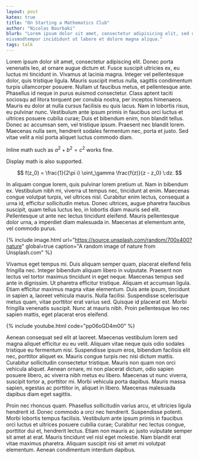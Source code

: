 ```yaml
---
layout: post
katex: true
title: "On Starting a Mathematics Club"
author: "Nicolas Bourbaki"
blurb: "Lorem ipsum dolor sit amet, consectetur adipisicing elit, sed do
eiusmodtempor incididunt ut labore et dolore magna aliqua."
tags: talk
---
```


Lorem ipsum dolor sit amet, consectetur adipiscing elit. Donec porta venenatis
leo, at ornare augue dictum et. Fusce suscipit ultricies ex, eu luctus mi
tincidunt in. Vivamus at lacinia magna. Integer vel pellentesque dolor, quis
tristique ligula. Mauris suscipit metus nulla, sagittis condimentum turpis
ullamcorper posuere. Nullam ut faucibus metus, et pellentesque ante. Phasellus
id neque in purus euismod consectetur. Class aptent taciti sociosqu ad litora
torquent per conubia nostra, per inceptos himenaeos. Mauris eu dolor at nulla
cursus facilisis eu quis lacus. Nam in lobortis risus, eu pulvinar nunc.
Vestibulum ante ipsum primis in faucibus orci luctus et ultrices posuere
cubilia curae; Duis et bibendum enim, non blandit tellus. Donec ac accumsan
sem, vel tristique ipsum. Praesent nec blandit lorem. Maecenas nulla sem,
hendrerit sodales fermentum nec, porta et justo. Sed vitae velit a nisl porta
aliquet luctus commodo diam.

Inline math such as $a^2 + b^2 = c^2$ works fine.

Display math is also supported.

$$
    f(z_0) = \frac{1}{2\pi i} \oint_\gamma \frac{f(z)}{z - z_0} \:dz.
$$

In aliquam congue lorem, quis pulvinar lorem pretium ut. Nam in bibendum ex.
Vestibulum nibh mi, viverra ut tempus nec, tincidunt at enim. Maecenas congue
volutpat turpis, vel ultrices nisl. Curabitur enim lectus, consequat a urna id,
efficitur sollicitudin metus. Donec ultrices, augue pharetra faucibus suscipit,
quam tellus luctus leo, in lobortis diam mauris sed elit. Pellentesque ut ante
nec lectus tincidunt eleifend. Mauris pellentesque dolor urna, a imperdiet diam
malesuada in. Maecenas at elementum ante, vel commodo purus.

{% include image.html 
    url="https://source.unsplash.com/random/700x400?nature"
    global=true 
    caption="A random image of nature from Unsplash.com"
%}

Vivamus eget tempus mi. Duis aliquam semper quam, placerat eleifend felis
fringilla nec. Integer bibendum aliquam libero in vulputate. Praesent non
lectus vel tortor maximus tincidunt in eget neque. Maecenas tempus sed ante in
dignissim. Ut pharetra efficitur tristique. Aliquam et accumsan ligula. Etiam
efficitur maximus magna vitae elementum. Duis ante ipsum, tincidunt in sapien
a, laoreet vehicula mauris. Nulla facilisi. Suspendisse scelerisque metus quam,
vitae porttitor erat varius sed. Quisque id placerat est. Morbi fringilla
venenatis suscipit. Nunc at mauris nibh. Proin pellentesque leo nec sapien
mattis, eget placerat eros eleifend.

{% include youtube.html 
    code="pp06oGD4m00"
%}

Aenean consequat sed elit at laoreet. Maecenas vestibulum lorem sed magna
aliquet efficitur eu eu velit. Aliquam vitae neque quis odio sodales tristique
eu fermentum nisi. Suspendisse ipsum eros, bibendum facilisis elit nec,
porttitor aliquet ex. Mauris congue turpis nec nisi dictum mattis. Curabitur
sollicitudin consectetur tristique. Mauris non quam non orci vehicula aliquet.
Aenean ornare, mi non placerat dictum, odio sapien posuere libero, ac viverra
nibh metus eu libero. Maecenas ut nunc viverra, suscipit tortor a, porttitor
mi. Morbi vehicula porta dapibus. Mauris massa sapien, egestas ac porttitor in,
aliquet in libero. Maecenas malesuada dapibus diam eget sagittis.

Proin nec rhoncus quam. Phasellus sollicitudin varius arcu, et ultricies ligula
hendrerit id. Donec commodo a orci nec hendrerit. Suspendisse potenti. Morbi
lobortis tempus facilisis. Vestibulum ante ipsum primis in faucibus orci luctus
et ultrices posuere cubilia curae; Curabitur nec lectus congue, porttitor dui
et, hendrerit lectus. Etiam non mauris ac justo vulputate semper sit amet at
erat. Mauris tincidunt vel nisl eget molestie. Nam blandit erat vitae maximus
pharetra. Aliquam suscipit nisi sit amet mi volutpat elementum. Aenean
condimentum interdum dapibus.
